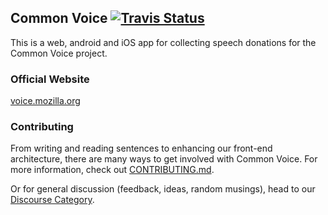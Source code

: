 ## Common Voice [![Travis Status](https://travis-ci.org/mozilla/voice-web.svg?branch=master)](https://travis-ci.org/mozilla/voice-web)
This is a web, android and iOS app for collecting speech
donations for the Common Voice project.

### Official Website
[voice.mozilla.org](https://voice.mozilla.org)

### Contributing
From writing and reading sentences to enhancing our front-end architecture, there are many ways to get involved with Common Voice. For more information, check out [CONTRIBUTING.md](https://github.com/mozilla/voice-web/blob/master/CONTRIBUTING.md).

Or for general discussion (feedback, ideas, random musings), head to our [Discourse Category](https://discourse.mozilla-community.org/c/voice).
